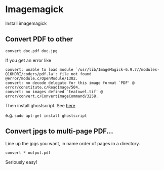 # Imagemagick
Install imagemagick

## Convert PDF to other
`convert doc.pdf doc.jpg`

If you get an error like

    convert: unable to load module `/usr/lib/ImageMagick-6.9.7//modules-Q16HDRI/coders/pdf.la': file not found @error/module.c/OpenModule/1302.
    convert: no decode delegate for this image format `PDF' @ error/constitute.c/ReadImage/504.
    convert: no images defined `teatowel.tif' @ error/convert.c/ConvertImageCommand/3258.

Then install ghostscript. See [here](https://www.imagemagick.org/discourse-server/viewtopic.php?t=25823)

e.g.
`sudo apt-get install ghostscript`

## Convert jpgs to multi-page PDF...
Line up the jpgs you want, in name order of pages in a directory.

`convert * output.pdf`

Seriously easy!
